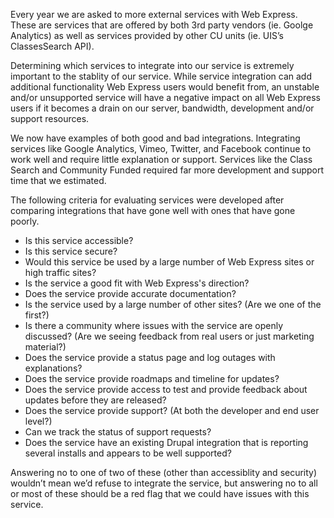 Every year we are asked to more external services with Web Express. These are services that are offered by both 3rd party vendors (ie. Goolge Analytics) as well as services provided by other CU units (ie. UIS’s ClassesSearch API).  

Determining which services to integrate into our service is extremely important to the stablity of our service.  While service integration can add additional functionality Web Express users would benefit from, an unstable and/or unsupported service will have a negative impact on all Web Express users if it becomes a drain on our server, bandwidth, development and/or support resources.  

We now have examples of both good and bad integrations.  Integrating services like Google Analytics, Vimeo, Twitter, and Facebook continue to work well and require little explanation or support.  Services like the Class Search and Community Funded required far more development and support time that we estimated.

The following criteria for evaluating services were developed after comparing integrations that have gone well with ones that have gone poorly.  

* Is this service accessible?  
* Is this service secure?
* Would this service be used by a large number of Web Express sites or high traffic sites?
* Is the service a good fit with Web Express's direction?
* Does the service provide accurate documentation?
* Is the service used by a large number of other sites? (Are we one of the first?)
* Is there a community where issues with the service are openly discussed?  (Are we seeing feedback from real users or just marketing material?)
* Does the service provide a status page and log outages with explanations?
* Does the service provide roadmaps and timeline for updates?
* Does the service provide access to test and provide feedback about updates before they are released?
* Does the service provide support?  (At both the developer and end user level?)
* Can we track the status of support requests?
* Does the service have an existing Drupal integration that is reporting several installs and appears to be well supported?

Answering no to one of two of these (other than accessiblity and security) wouldn’t mean we’d refuse to integrate the service, but answering no to all or most of these should be a red flag that we could have issues with this service.
